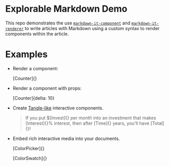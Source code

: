 # Explorable Markdown Demo

This repo demonstrates the use [`markdown-it-component`](https://github.com/ccorcos/markdown-it-component) and [`markdown-it-renderer`](https://github.com/ccorcos/markdown-it-renderer) to write articles with Markdown using a custom syntax to render components within the article.

# Examples

- Render a component:

	[Counter]{}

- Render a component with props:

	[Counter]{delta: 10}

- Create [Tangle-like](http://worrydream.com/Tangle/) interactive components.

	> If you put $[Invest]{} per month into an investment that makes [Interest]{}% interest, then after [Time]{} years, you'll have [Total]{}!

- Embed rich interactive media into your documents.

	[ColorPicker]{}

	[ColorSwatch]{}
